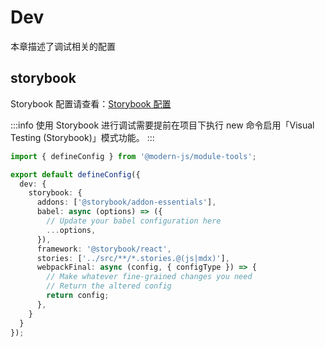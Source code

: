 # Dev
本章描述了调试相关的配置
## storybook

Storybook 配置请查看：[Storybook 配置](https://storybook.js.org/docs/react/configure/overview)

:::info
使用 Storybook 进行调试需要提前在项目下执行 new 命令启用「Visual Testing (Storybook)」模式功能。
:::

```ts modern.config.ts
import { defineConfig } from '@modern-js/module-tools';

export default defineConfig({
  dev: {
    storybook: {
      addons: ['@storybook/addon-essentials'],
      babel: async (options) => ({
        // Update your babel configuration here
        ...options,
      }),
      framework: '@storybook/react',
      stories: ['../src/**/*.stories.@(js|mdx)'],
      webpackFinal: async (config, { configType }) => {
        // Make whatever fine-grained changes you need
        // Return the altered config
        return config;
      },
    }
  }
});

```
